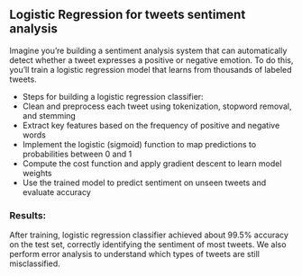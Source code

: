 ## Logistic Regression for tweets sentiment analysis

Imagine you’re building a sentiment analysis system that can automatically detect whether a tweet expresses a positive or negative emotion. To do this, you’ll train a logistic regression model that learns from thousands of labeled tweets.

 - Steps for building a logistic regression classifier:
 - Clean and preprocess each tweet using tokenization, stopword removal, and stemming
 - Extract key features based on the frequency of positive and negative words
 - Implement the logistic (sigmoid) function to map predictions to probabilities between 0 and 1
 - Compute the cost function and apply gradient descent to learn model weights
 - Use the trained model to predict sentiment on unseen tweets and evaluate accuracy

### Results:
After training, logistic regression classifier achieved about 99.5% accuracy on the test set, correctly identifying the sentiment of most tweets. We also perform error analysis to understand which types of tweets are still misclassified.
